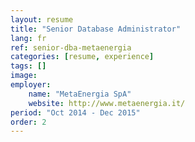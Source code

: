 ```yaml
---
layout: resume
title: "Senior Database Administrator"
lang: fr
ref: senior-dba-metaenergia
categories: [resume, experience]
tags: []
image:
employer:
    name: "MetaEnergia SpA"
    website: http://www.metaenergia.it/
period: "Oct 2014 - Dec 2015"
order: 2
---
```

